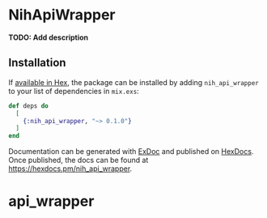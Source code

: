 # NihApiWrapper

**TODO: Add description**

## Installation

If [available in Hex](https://hex.pm/docs/publish), the package can be installed
by adding `nih_api_wrapper` to your list of dependencies in `mix.exs`:

```elixir
def deps do
  [
    {:nih_api_wrapper, "~> 0.1.0"}
  ]
end
```

Documentation can be generated with [ExDoc](https://github.com/elixir-lang/ex_doc)
and published on [HexDocs](https://hexdocs.pm). Once published, the docs can
be found at <https://hexdocs.pm/nih_api_wrapper>.

# api_wrapper

